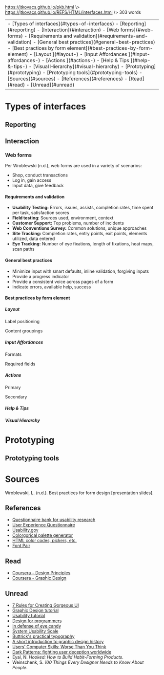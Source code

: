 <p id="path"><a href="../../pkb.html">https://jtkovacs.github.io/pkb.html</a> \> <a href="https://jtkovacs.github.io/REFS/HTML/interfaces.html">https://jtkovacs.github.io/REFS/HTML/interfaces.html</a> \> 303 words </p><table class="TOC"><tr><td>- [Types of interfaces](#types-of-interfaces)
	- [Reporting](#reporting)
	- [Interaction](#interaction)
		- [Web forms](#web-forms)
			- [Requirements and validation](#requirements-and-validation)
			- [General best practices](#general-best-practices)
			- [Best practices by form element](#best-practices-by-form-element)
				- [Layout ](#layout-)
				- [Input Affordances ](#input-affordances-)
				- [Actions ](#actions-)
				- [Help & Tips ](#help-&-tips-)
				- [Visual Hierarchy](#visual-hierarchy)
- [Prototyping](#prototyping)
	- [Prototyping tools](#prototyping-tools)
- [Sources](#sources)
	- [References](#references)
	- [Read](#read)
	- [Unread](#unread)
</td></tr></table>

# Types of interfaces

## Reporting

## Interaction

### Web forms

Per Wroblewski (n.d.), web forms are used in a variety of scenarios:

- Shop, conduct transactions
- Log in, gain access
- Input data, give feedback

#### Requirements and validation

- **Usability Testing:** Errors, issues, assists, completion rates, time spent 
per task, satisfaction scores
- **Field testing:** Sources used, environment, context
- **Customer Support:** Top problems, number of incidents
- **Web Conventions Survey:** Common solutions, unique approaches
- **Site Tracking:** Completion rates, entry points, exit points, elements utilized, data entered 
- **Eye Tracking:** Number of eye fixations, length of fixations, heat maps, scan paths 

#### General best practices

- Minimize input with smart defaults, inline validation, forgiving inputs
- Provide a progress indicator
- Provide a consistent voice across pages of a form
- Indicate errors, available help, success

#### Best practices by form element

##### Layout 

Label positioning 

Content groupings 

##### Input Affordances 

Formats

Required fields 

##### Actions 

Primary 

Secondary 

##### Help & Tips 

##### Visual Hierarchy


# Prototyping

## Prototyping tools


# Sources

Wroblewski, L. (n.d.). Best practices for form design [presentation slides]. 

## References

- [Questionnaire bank for usability research](http://www.usabilitynet.org/tools/r_questionnaire.htm)
- [User Experience Questionnaire](http://www.ueq-online.org/)
- [Usability.gov](https://www.usability.gov/)
- [Colorgorical palette generator](http://vrl.cs.brown.edu/color)
- [HTML color codes, pickers, etc.](http://htmlcolorcodes.com/)
- [Font Pair](http://fontpair.co/)

## Read

- [Coursera - Design Principles](https://www.coursera.org/learn/design-principles)
- [Coursera - Graphic Design](https://www.coursera.org/learn/fundamentals-of-graphic-design)

## Unread

- [7 Rules for Creating Gorgeous UI](https://medium.com/@erikdkennedy/7-rules-for-creating-gorgeous-ui-part-1-559d4e805cda)
- [Graphic Design tutorial](http://www.afterhoursprogramming.com/tutorial/Graphic-Design/Introduction/)
- [Usability tutorial](http://www.afterhoursprogramming.com/tutorial/Usability/Introduction/)
- [Design for programmers](https://blog.prototypr.io/design-for-programmers-d38c56982cd0#.cx4hjk2o1)
- [In defense of eye candy](http://alistapart.com/article/indefenseofeyecandy)
- [System Usability Scale](https://www.usability.gov/how-to-and-tools/methods/system-usability-scale.html)
- [Buttrick's practical typography](http://practicaltypography.com/index.html#toc)
- [A short introduction to graphic design history](http://www.designhistory.org/index.html)
- [Users’ Computer Skills: Worse Than You Think](https://www.nngroup.com/articles/computer-skill-levels/)
- [Dark Patterns: fighting user deception worldwide](http://darkpatterns.org/)
- Eyal, N. _Hooked: How to Build Habit-Forming Products_.
- Weinschenk, S. _100 Things Every Designer Needs to Know About People_.
